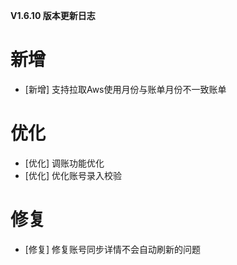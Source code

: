 **V1.6.10 版本更新日志**


# 新增
- [新增] 支持拉取Aws使用月份与账单月份不一致账单

# 优化
- [优化] 调账功能优化
- [优化] 优化账号录入校验

# 修复

- [修复] 修复账号同步详情不会自动刷新的问题


